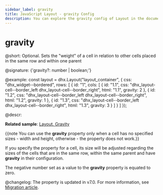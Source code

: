 ```yaml
---
sidebar_label: gravity
title: JavaScript Layout - gravity Config 
description: You can explore the gravity config of Layout in the documentation of the DHTMLX JavaScript UI library. Browse developer guides and API reference, try out code examples and live demos, and download a free 30-day evaluation version of DHTMLX Suite.
---
```


# gravity

@short: Optional. Sets the "weight" of a cell in relation to other cells placed in the same row and within one parent

@signature: {'gravity?: number | boolean;'}

@example:
const layout = dhx.Layout("layout_container", {
	css: "dhx_widget--bordered",
	rows: [
		{
			id: "1",
			cols: [
				{
					id: "1.1",
					css: "dhx_layout-cell--border_left dhx_layout-cell--border_right",
					html: "1.1",
                    gravity: 2
				},
				{
					id: "1.2",
					css: "dhx_layout-cell--border_left dhx_layout-cell--border_right",
					html: "1.2",
                    gravity: 1 
				},
				{
					id: "1.3",
					css: "dhx_layout-cell--border_left dhx_layout-cell--border_right",
					html: "1.3",
                    gravity: 3
				}
			]
		}
    ]
});

@descr:

**Related sample**: [Layout. Gravity](https://snippet.dhtmlx.com/1u521djj)

{{note You can use the **gravity** property only when a cell has no specified sizes - width and height, otherwise - the property does not work.}}

If you specify the property for a cell, its size will be adjusted regarding the sizes of the cells that are in the same row, within the same parent and have **gravity** in their configuration.  

The negative number set as a value to the **gravity** property is equated to zero.  

@changelog:
The property is updated in v7.0. For more information, see [Migration article](migration.md#65---70).

[comment]: # (@related: layout/initialization.md#initialize-layout)
